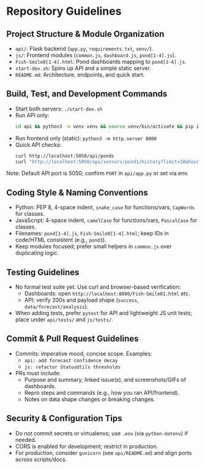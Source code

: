 # Repository Guidelines

## Project Structure & Module Organization
- `api/`: Flask backend (`app.py`, `requirements.txt`, `venv/`).
- `js/`: Frontend modules (`common.js`, `dashboard.js`, `pond[1-4].js`).
- `Fish-Smile0[1-4].html`: Pond dashboards mapping to `pond[1-4].js`.
- `start-dev.sh`: Spins up API and a simple static server.
- `README.md`: Architecture, endpoints, and quick start.

## Build, Test, and Development Commands
- Start both servers: `./start-dev.sh`
- Run API only:
  ```bash
  cd api && python3 -m venv venv && source venv/bin/activate && pip install -r requirements.txt && python app.py
  ```
- Run frontend only (static): `python3 -m http.server 8000`
- Quick API checks:
  ```bash
  curl http://localhost:5050/api/ponds
  curl "http://localhost:5050/api/sensors/pond1/history?limit=10&hours=2"
  ```

Note: Default API port is 5050; confirm `PORT` in `api/app.py` or set via env.

## Coding Style & Naming Conventions
- Python: PEP 8, 4-space indent, `snake_case` for functions/vars, `CapWords` for classes.
- JavaScript: 4-space indent, `camelCase` for functions/vars, `PascalCase` for classes.
- Filenames: `pond[1-4].js`, `Fish-Smile0[1-4].html`; keep IDs in code/HTML consistent (e.g., `pond3`).
- Keep modules focused; prefer small helpers in `common.js` over duplicating logic.

## Testing Guidelines
- No formal test suite yet. Use curl and browser-based verification:
  - Dashboards: open `http://localhost:8000/Fish-Smile01.html` etc.
  - API: verify 200s and payload shape (`success`, `data/forecast/analysis`).
- When adding tests, prefer `pytest` for API and lightweight JS unit tests; place under `api/tests/` and `js/tests/`.

## Commit & Pull Request Guidelines
- Commits: imperative mood, concise scope. Examples:
  - `api: add forecast confidence decay`
  - `js: refactor StatusUtils thresholds`
- PRs must include:
  - Purpose and summary, linked issue(s), and screenshots/GIFs of dashboards.
  - Repro steps and commands (e.g., how you ran API/frontend).
  - Notes on data shape changes or breaking changes.

## Security & Configuration Tips
- Do not commit secrets or virtualenvs; use `.env` (via `python-dotenv`) if needed.
- CORS is enabled for development; restrict in production.
- For production, consider `gunicorn` (see `api/README.md`) and align ports across scripts/docs.
